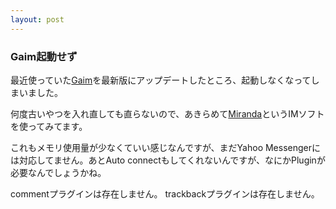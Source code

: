 ```yaml
---
layout: post
---
```

<h3>Gaim起動せず</h3>
<p>最近使っていた<a href="http://gaim.sourceforge.net/">Gaim</a>を最新版にアップデートしたところ、起動しなくなってしまいました。</p>
<p>何度古いやつを入れ直しても直らないので、あきらめて<a href="http://www.miranda-im.org/">Miranda</a>というIMソフトを使ってみてます。</p>
<p>これもメモリ使用量が少なくていい感じなんですが、まだYahoo Messengerには対応してません。あとAuto connectもしてくれないんですが、なにかPluginが必要なんでしょうかね。</p>
<p><span class="error">commentプラグインは存在しません。</span> <span class="error">trackbackプラグインは存在しません。</span> </p>
